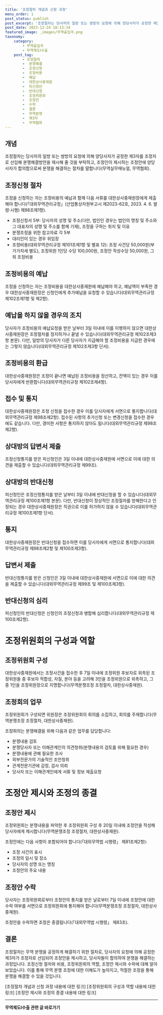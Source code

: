 ```yaml
---
title: '조정절차 개념과 신청 과정'
menu_order: 1
post_status: publish
post_excerpt: '조정절차는 당사자의 일방 또는 쌍방의 요청에 의해 양당사자가 공정한 제3자를 조정자로 선임해 분쟁해결방안을 제시해 줄 것을 부탁하고, 조정인이 제시하는 조정안에 양당사자가 합의함으로써 분쟁을 해결하는 절차를 말합니다 무역실무매뉴얼, 무역협회 .'
post_date: 2023-12-24 18:13:34
featured_image: _images/무역출입국.png
taxonomy:
    category:
        - 무역출입국
        - 무역제도Ⅰ수출
    post_tag:
        - 조정절차
        -  분쟁해결
        -  조정신청
        -  조정비용
        -  예납
        -  대한상사중재원
        -  피신청인
        -  반대신청
        -  조정위원회
        -  조정안
        -  수락
        -  결론
        -  무역분쟁
        -  제3자
        -  무역협회
---
```


## 개념
조정절차는 당사자의 일방 또는 쌍방의 요청에 의해 양당사자가 공정한 제3자를 조정자로 선임해 분쟁해결방안을 제시해 줄 것을 부탁하고, 조정인이 제시하는 조정안에 양당사자가 합의함으로써 분쟁을 해결하는 절차를 말합니다(무역실무매뉴얼, 무역협회).

## 조정신청 절차
조정을 신청하는 자는 조정비용의 예납과 함께 다음 서류를 대한상사중재원장에게 제출해야 합니다(「대외무역관리규정」(산업통상자원부고시 제2023-62호, 2023. 4. 6. 발령·시행) 제98조제1항).

* 조정신청서 5부: 당사자의 성명 및 주소(다만, 법인인 경우는 법인의 명칭 및 주소와 그 대표자의 성명 및 주소를 함께 기재), 조정을 구하는 취지 및 이유
* 분쟁조정을 위한 참고자료 각 5부
* 대리인이 있는 경우 위임장
* 조정비용(대외무역관리규정 제101조제1항 및 별표 12): 조정 사건당 50,000원(부가가치세 별도), 조정위원 1인당 수당 100,000원, 조정안 작성수당 50,000원, 그 외 조정비용

## 조정비용의 예납
조정을 신청하는 자는 조정비용을 대한상사중재원에 예납해야 하고, 예납액이 부족한 경우 대한상사중재원장은 신청인에게 추가예납을 요청할 수 있습니다(대외무역관리규정 제102조제1항 및 제2항).

## 예납을 하지 않을 경우의 조치
당사자가 조정비용의 예납요청을 받은 날부터 3일 이내에 이를 이행하지 않으면 대한상사중재원장은 조정절차를 정지하거나 끝낼 수 있습니다(대외무역관리규정 제102조제3항 본문). 다만, 일방의 당사자가 다른 당사자가 지급해야 할 조정비용을 지급한 경우에는 그렇지 않습니다(대외무역관리규정 제102조제3항 단서).

## 조정비용의 환급
대한상사중재원장은 조정이 끝나면 예납된 조정비용을 정산하고, 잔액이 있는 경우 이를 당사자에게 반환합니다(대외무역관리규정 제102조제4항).

## 접수 및 통지
대한상사중재원장은 조정 신청을 접수한 경우 이를 당사자에게 서면으로 통지합니다(대외무역관리규정 제98조제2항). 접수된 사항의 추가신청 또는 변경신청을 접수한 경우에도 같습니다. 다만, 경미한 사항은 통지하지 않아도 됩니다(대외무역관리규정 제98조제2항).

## 상대방의 답변서 제출
조정신청통지를 받은 피신청인은 3일 이내에 대한상사중재원에 서면으로 이에 대한 의견을 제출할 수 있습니다(대외무역관리규정 제99조).

## 상대방의 반대신청
피신청인은 조정신청통지를 받은 날부터 3일 이내에 반대신청을 할 수 있습니다(대외무역관리규정 제100조제1항 본문). 다만, 반대신청이 정상적인 조정절차를 방해한다고 인정되는 경우 대한상사중재원장은 직권으로 이를 허가하지 않을 수 있습니다(대외무역관리규정 제100조제1항 단서).

## 통지
대한상사중재원장은 반대신청을 접수하면 이를 당사자에게 서면으로 통지합니다(대외무역관리규정 제98조제2항 및 제100조제3항).

## 답변서 제출
반대신청통지를 받은 신청인은 3일 이내에 대한상사중재원에 서면으로 이에 대한 의견을 제출할 수 있습니다(대외무역관리규정 제99조 및 제100조제3항).

## 반대신청의 심리
피신청인의 반대신청은 신청인의 조정신청과 병합해 심리합니다(대외무역관리규정 제100조제2항).

# 조정위원회의 구성과 역할
## 조정위원회 구성
대한상사중재원에서는 조정사건을 접수한 후 7일 이내에 조정위원 후보자로 위촉된 조정위원들 중 후보자 적합성, 자질, 분야 등을 고려해 3인을 조정위원으로 위촉하고, 그 중 1인을 조정위원장으로 지명합니다(무역분쟁조정 조정절차, 대한상사중재원).

## 조정회의 업무
조정위원회가 구성되면 위원장은 조정위원회의 회의를 소집하고, 회의를 주재합니다(무역분쟁조정 조정절차, 대한상사중재원).

조정회의는 분쟁해결을 위해 다음과 같은 업무를 담당합니다:
* 분쟁내용 검토
* 분쟁당사자 또는 이해관계인의 의견청취(분쟁내용의 검토를 위해 필요한 경우)
* 분쟁내용에 관해 필요한 조사
* 외부전문가의 기술적인 조언청취
* 관계전문기관에 감정, 검사 의뢰
* 당사자 또는 이해관계인에게 서류 및 정보 제출요청

# 조정안 제시와 조정의 종결
## 조정안 제시
조정위원회는 분쟁내용을 파악한 후 조정위원회 구성 후 20일 이내에 조정안을 작성해 당사자에게 제시합니다(무역분쟁조정 조정절차, 대한상사중재원).

조정안에는 다음 사항이 포함되어야 합니다(「대외무역법 시행령」 제81조제2항):
* 조정 사건의 표시
* 조정의 일시 및 장소
* 당사자의 성명 또는 명칭
* 조정안의 주요 내용

## 조정안 수락
당사자는 조정위원회로부터 조정안의 통지를 받은 날로부터 7일 이내에 조정안에 대한 수락 여부를 서면으로 조정위원회에 통지해야 합니다(무역분쟁조정 조정절차, 대한상사중재원).

조정안을 수락하면 조정은 종결됩니다(「대외무역법 시행령」 제83조).

## 결론
조정절차는 무역 분쟁을 공정하게 해결하기 위한 절차로, 당사자의 요청에 의해 공정한 제3자가 조정자로 선임되어 조정안을 제시하고, 당사자들이 합의하여 분쟁을 해결하는 과정입니다. 조정신청 절차와 비용, 조정위원회의 역할, 조정안 제시와 수락에 대해 알아보았습니다. 이를 통해 무역 분쟁 조정에 대한 이해도가 높아지고, 적절한 조정을 통해 분쟁을 해결할 수 있을 것입니다.

[조정절차 개념과 신청 과정 내용에 대한 링크]
[조정위원회의 구성과 역할 내용에 대한 링크]
[조정안 제시와 조정의 종결 내용에 대한 링크]
<!-- wp:separator -->
<hr class="wp-block-separator has-alpha-channel-opacity"/>
<!-- /wp:separator -->

<!-- wp:group {"backgroundColor":"base","layout":{"type":"constrained"}} -->
<div class="wp-block-group has-base-background-color has-background"><!-- wp:paragraph {"align":"center","fontSize":"medium"} -->
<p class="has-text-align-center has-large-font-size"><strong>무역제도Ⅰ수출 관련 글 바로가기</strong></p>
<!-- /wp:paragraph -->


<!-- wp:latest-posts
{"categories":[{"id":14332,"count":19,"description":"","link":"https://uknowlaw.com/category/%eb%ac%b4%ec%97%ad%ec%a0%9c%eb%8f%84%e2%85%b0%ec%88%98%ec%b6%9c/","name":"무역제도Ⅰ수출","slug":"무역제도Ⅰ수출","taxonomy":"category","parent":0,"meta":[],"_links":{"self":[{"href":"https://uknowlaw.com/wp-json/wp/v2/categories/14332"}],"collection":[{"href":"https://uknowlaw.com/wp-json/wp/v2/categories"}],"about":[{"href":"https://uknowlaw.com/wp-json/wp/v2/taxonomies/category"}],"wp:post_type":[{"href":"https://uknowlaw.com/wp-json/wp/v2/posts?categories=14332"}],"curies":[{"name":"wp","href":"https://api.w.org/{rel}","templated":true}]}}],"postsToShow":100,"excerptLength":28,"postLayout":"grid","columns":2,"featuredImageAlign":"left","featuredImageSizeSlug":"large","fontSize":"small"} /--></div>
<!-- /wp:group -->